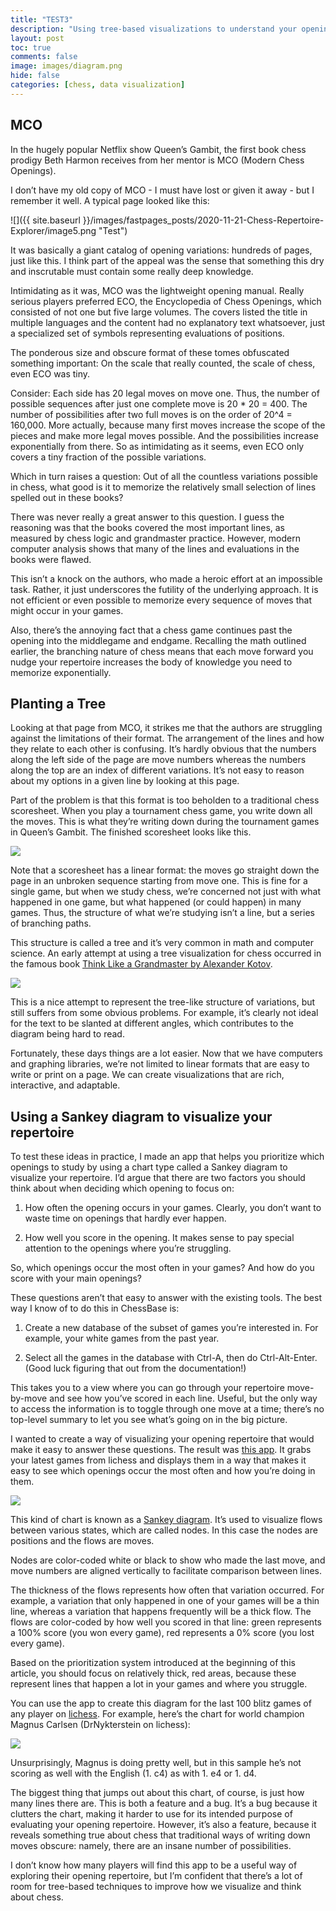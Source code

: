 ```yaml
---
title: "TEST3"
description: "Using tree-based visualizations to understand your opening repertoire"
layout: post
toc: true
comments: false
image: images/diagram.png
hide: false
categories: [chess, data visualization]
---
```



## MCO

In the hugely popular Netflix show Queen’s Gambit, the first book chess prodigy Beth Harmon receives from her mentor is MCO (Modern Chess Openings).

I don’t have my old copy of MCO - I must have lost or given it away - but I remember it well. A typical page looked like this:

![]({{ site.baseurl }}/images/fastpages_posts/2020-11-21-Chess-Repertoire-Explorer/image5.png "Test")

It was basically a giant catalog of opening variations: hundreds of pages, just like this. I think part of the appeal was the sense that something this dry and inscrutable must contain some really deep knowledge.

Intimidating as it was, MCO was the lightweight opening manual. Really serious players preferred ECO, the Encyclopedia of Chess Openings, which consisted of not one but five large volumes. The covers listed the title in multiple languages and the content had no explanatory text whatsoever, just a specialized set of symbols representing evaluations of positions.

The ponderous size and obscure format of these tomes obfuscated something important: On the scale that really counted, the scale of chess, even ECO was tiny.

Consider: Each side has 20 legal moves on move one. Thus, the number of possible sequences after just one complete move is 20 \* 20 = 400. The number of possibilities after two full moves is on the order of 20^4 = 160,000. More actually, because many first moves increase the scope of the pieces and make more legal moves possible. And the possibilities increase exponentially from there. So as intimidating as it seems, even ECO only covers a tiny fraction of the possible variations.

Which in turn raises a question: Out of all the countless variations possible in chess, what good is it to memorize the relatively small selection of lines spelled out in these books?

There was never really a great answer to this question. I guess the reasoning was that the books covered the most important lines, as measured by chess logic and grandmaster practice. However, modern computer analysis shows that many of the lines and evaluations in the books were flawed.

This isn’t a knock on the authors, who made a heroic effort at an impossible task. Rather, it just underscores the futility of the underlying approach. It is not efficient or even possible to memorize every sequence of moves that might occur in your games.

Also, there’s the annoying fact that a chess game continues past the opening into the middlegame and endgame. Recalling the math outlined earlier, the branching nature of chess means that each move forward you nudge your repertoire increases the body of knowledge you need to memorize exponentially.

## Planting a Tree

Looking at that page from MCO, it strikes me that the authors are struggling against the limitations of their format. The arrangement of the lines and how they relate to each other is confusing. It’s hardly obvious that the numbers along the left side of the page are move numbers whereas the numbers along the top are an index of different variations. It’s not easy to reason about my options in a given line by looking at this page.

Part of the problem is that this format is too beholden to a traditional chess scoresheet. When you play a tournament chess game, you write down all the moves. This is what they’re writing down during the tournament games in Queen’s Gambit. The finished scoresheet looks like this.

![](/images/fastpages_posts/2020-11-21-Chess-Repertoire-Explorer/image2.gif)

Note that a scoresheet has a linear format: the moves go straight down the page in an unbroken sequence starting from move one. This is fine for a single game, but when we study chess, we’re concerned not just with what happened in one game, but what happened (or could happen) in many games. Thus, the structure of what we’re studying isn’t a line, but a series of branching paths.

This structure is called a tree and it’s very common in math and computer science. An early attempt at using a tree visualization for chess occurred in the famous book [<span class="underline">Think Like a Grandmaster by Alexander Kotov</span>](https://books.google.com/books/about/Think_Like_a_Grandmaster.html?id=zXkSAAAACAAJ).

![](/images/2020-11-21-Chess-Repertoire-Explorer/image3.png)

This is a nice attempt to represent the tree-like structure of variations, but still suffers from some obvious problems. For example, it’s clearly not ideal for the text to be slanted at different angles, which contributes to the diagram being hard to read.

Fortunately, these days things are a lot easier. Now that we have computers and graphing libraries, we’re not limited to linear formats that are easy to write or print on a page. We can create visualizations that are rich, interactive, and adaptable.

## Using a Sankey diagram to visualize your repertoire

To test these ideas in practice, I made an app that helps you prioritize which openings to study by using a chart type called a Sankey diagram to visualize your repertoire. I’d argue that there are two factors you should think about when deciding which opening to focus on:

1.  How often the opening occurs in your games. Clearly, you don’t want to waste time on openings that hardly ever happen.

2.  How well you score in the opening. It makes sense to pay special attention to the openings where you’re struggling.

So, which openings occur the most often in your games? And how do you score with your main openings?

These questions aren’t that easy to answer with the existing tools. The best way I know of to do this in ChessBase is:

1.  Create a new database of the subset of games you’re interested in. For example, your white games from the past year.

2.  Select all the games in the database with Ctrl-A, then do Ctrl-Alt-Enter. (Good luck figuring that out from the documentation\!)

This takes you to a view where you can go through your repertoire move-by-move and see how you’ve scored in each line. Useful, but the only way to access the information is to toggle through one move at a time; there’s no top-level summary to let you see what’s going on in the big picture.

I wanted to create a way of visualizing your opening repertoire that would make it easy to answer these questions. The result was [<span class="underline">this app</span>](https://chess-repertoire-explorer.herokuapp.com/). It grabs your latest games from lichess and displays them in a way that makes it easy to see which openings occur the most often and how you’re doing in them.

![](/images/2020-11-21-Chess-Repertoire-Explorer/image1.png)

This kind of chart is known as a [<span class="underline">Sankey diagram</span>](https://en.wikipedia.org/wiki/Sankey_diagram). It’s used to visualize flows between various states, which are called nodes. In this case the nodes are positions and the flows are moves.

Nodes are color-coded white or black to show who made the last move, and move numbers are aligned vertically to facilitate comparison between lines.

The thickness of the flows represents how often that variation occurred. For example, a variation that only happened in one of your games will be a thin line, whereas a variation that happens frequently will be a thick flow. The flows are color-coded by how well you scored in that line: green represents a 100% score (you won every game), red represents a 0% score (you lost every game).

Based on the prioritization system introduced at the beginning of this article, you should focus on relatively thick, red areas, because these represent lines that happen a lot in your games and where you struggle.

You can use the app to create this diagram for the last 100 blitz games of any player on [<span class="underline">lichess</span>](https://lichess.org/). For example, here’s the chart for world champion Magnus Carlsen (DrNykterstein on lichess):

![](/images/2020-11-21-Chess-Repertoire-Explorer/image4.png)

Unsurprisingly, Magnus is doing pretty well, but in this sample he’s not scoring as well with the English (1. c4) as with 1. e4 or 1. d4.

The biggest thing that jumps out about this chart, of course, is just how many lines there are. This is both a feature and a bug. It’s a bug because it clutters the chart, making it harder to use for its intended purpose of evaluating your opening repertoire. However, it’s also a feature, because it reveals something true about chess that traditional ways of writing down moves obscure: namely, there are an insane number of possibilities.

I don’t know how many players will find this app to be a useful way of exploring their opening repertoire, but I’m confident that there’s a lot of room for tree-based techniques to improve how we visualize and think about chess.
